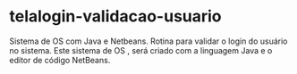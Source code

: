 # telalogin-validacao-usuario
Sistema de OS com Java e Netbeans. Rotina para validar o login do usuário no sistema.
Este sistema de OS , será criado com a linguagem Java e o editor de código NetBeans.
